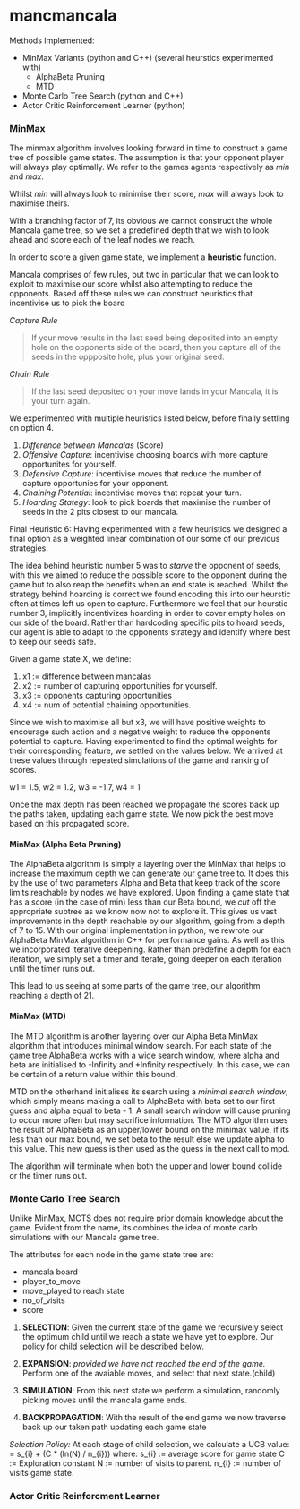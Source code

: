 # mancmancala

Methods Implemented:
  * MinMax Variants (python and C++) (several heurstics experimented with)
    * AlphaBeta Pruning
    * MTD
  * Monte Carlo Tree Search (python and C++)
  * Actor Critic Reinforcement Learner (python)
  
 ### MinMax
 The minmax algorithm involves looking forward in time to construct a game tree of possible game states.
 The assumption is that your opponent player will always play optimally. 
 We refer to the games agents respectively as *min* and *max*. 
 

Whilst *min* will always look to minimise their score, *max* will always look to maximise theirs.

With a branching factor of 7, its obvious we cannot construct the whole Mancala game tree, so we set a predefined depth that we wish to look ahead and score each of the leaf nodes we reach.

In order to score a given game state, we implement a **heuristic** function. 

Mancala comprises of few rules, but two in particular that we can look to exploit to maximise our score whilst also attempting to reduce the opponents. Based off these rules we can construct heuristics that incentivise us to pick the board  

*Capture Rule*
> If your move results in the last seed being deposited into an empty hole on the opponents side of the board, then you capture all of the seeds in the oppposite hole, plus your original seed.

*Chain Rule* 
> If the last seed deposited on your move lands in your Mancala, it is your turn again. 

We experimented with multiple heuristics listed below, before finally settling on option 4.
  1. *Difference between Mancalas* (Score)
  2. *Offensive Capture*: incentivise choosing boards with more capture opportunites for yourself.
  3. *Defensive Capture*: incentivise moves that reduce  the number of capture opportunies for your opponent.
  4. *Chaining Potential*: incentivise moves that repeat your turn. 
  5. *Hoarding Stategy*: look to pick boards that maximise the number of seeds in the 2 pits closest to our mancala.
     
    
Final Heuristic 6: 
Having experimented with a few heuristics we designed a final option as a weighted linear combination of our some of our previous strategies.

The idea behind heuristic number 5 was  to *starve* the opponent of seeds, with this we aimed to reduce the possible score to the opponent during the game but to also reap the benefits when an end state is reached. Whilst the strategy behind hoarding is correct we found encoding this into our heurstic often at times left us open to capture. Furthermore we feel that our heurstic number 3, implicitly incentivizes hoarding in order to cover empty holes on our side of the board. Rather than hardcoding specific pits to hoard seeds, our agent is able to adapt to the opponents strategy and identify where best to keep our seeds safe. 

Given a game state X, we define:
1. x1 := difference between mancalas 
2. x2 := number of capturing opportunities for yourself. 
3. x3 := opponents capturing opportunities 
4. x4 := num of potential chaining opportunities.

Since we wish to maximise all but x3, we will have positive weights to encourage such action and a negative weight to reduce the opponents potential to capture. Having experimented to find the optimal weights for their corresponding feature, we settled on the values below. We arrived at these values through repeated simulations of the game and ranking of scores.

w1 = 1.5, w2 = 1.2, w3 = -1.7, w4 = 1

Once the max depth has been reached we propagate the scores back up the paths taken, updating each game state. We now pick the best move based on this propagated score.
  
  #### MinMax (Alpha Beta Pruning)
The AlphaBeta algorithm is simply a layering over the MinMax that helps to increase the maximum depth we can generate our game tree to. It does this by the use of two parameters Alpha and Beta that keep track of the score limits reachable by nodes we have explored. Upon finding a game state that has a score (in the case of min) less than our Beta bound, we *cut* off the appropriate subtree as we know now not to explore it. This gives us vast improvements in the depth reachable by our algorithm, going from a depth of 7 to 15. With our original implementation in python, we rewrote our AlphaBeta MinMax algorithm in C++ for performance gains. As well as this we incorporated iterative deepening. Rather than predefine a depth for each iteration, we simply set a timer and iterate, going deeper on each iteration until the timer runs out.

This lead to us seeing at some parts of the game tree, our algorithm reaching a depth of 21. 
  
  #### MinMax (MTD)
The MTD algorithm is another layering over our Alpha Beta MinMax algorithm that introduces minimal window search. 
For each state of the game tree AlphaBeta works with a wide search window, where alpha and beta are initialised to -Infinity and +Infinity respectively. In this case, we can be certain of a return value within this bound. 

MTD on the otherhand initialises its search using a *minimal search window*, which simply means making a call to AlphaBeta with beta set to our first guess and alpha equal to beta - 1. A small search window will cause pruning to occur more often but may sacrifice information. The MTD algorithm uses the result of AlphaBeta as an upper/lower bound on the minimax value, if its less than our max bound, we set beta to the result else we update alpha to this value. This new guess is then used as the guess in the next call to mpd. 

The algorithm will terminate when both the upper and lower bound collide or the timer runs out. 

### Monte Carlo Tree Search
Unlike MinMax, MCTS does not require prior domain knowledge about the game. 
Evident from the name, its combines the idea of monte carlo simulations with our Mancala game tree.

The attributes for each node in the game state tree are:
  * mancala board
  * player_to_move
  * move_played to reach state
  * no_of_visits
  * score

1. **SELECTION**: 
Given the current state of the game we recursively select the optimum child until we reach a state
we have yet to explore. Our policy for child selection will be described below.

2. **EXPANSION**: *provided we have not reached the end of the game.*
Perform one of the avaiable moves, and select that next state.(child) 

3. **SIMULATION**:
From this next state we perform a simulation, randomly picking moves until the mancala game ends.

4. **BACKPROPAGATION**:
With the result of the end game we now traverse back up our taken path updating each game state 

*Selection Policy:* 
At each stage of child selection, we calculate a UCB value:
  = s_{i} + (C * (ln(N) / n_{i}))
  where: 
    s_{i} := average score for game state
    C := Exploration constant
    N := number of visits to parent. 
    n_{i} := number of visits game state.
    


### Actor Critic Reinforcment Learner
